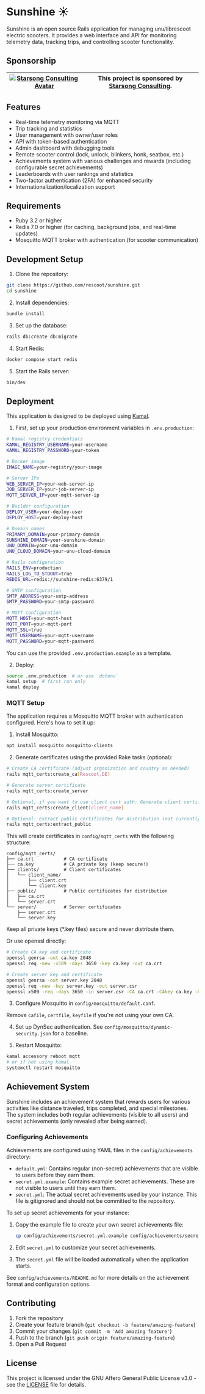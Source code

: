 # Sunshine ☀️

Sunshine is an open source Rails application for managing unu/librescoot electric scooters. It provides a web interface and API for monitoring telemetry data, tracking trips, and controlling scooter functionality.

## Sponsorship

| [![Starsong Consulting Avatar](https://avatars.githubusercontent.com/u/166622226?s=48)](https://starsong.eu/) | This project is sponsored by [Starsong Consulting](https://starsong.eu/). |
|-|-|

## Features

- Real-time telemetry monitoring via MQTT
- Trip tracking and statistics
- User management with owner/user roles
- API with token-based authentication
- Admin dashboard with debugging tools
- Remote scooter control (lock, unlock, blinkers, honk, seatbox, etc.)
- Achievements system with various challenges and rewards (including configurable secret achievements)
- Leaderboards with user rankings and statistics
- Two-factor authentication (2FA) for enhanced security
- Internationalization/localization support

## Requirements

- Ruby 3.2 or higher
- Redis 7.0 or higher (for caching, background jobs, and real-time updates)
- Mosquitto MQTT broker with authentication (for scooter communication)

## Development Setup

1. Clone the repository:
```bash
git clone https://github.com/rescoot/sunshine.git
cd sunshine
```

2. Install dependencies:
```bash
bundle install
```

3. Set up the database:
```bash
rails db:create db:migrate
```

4. Start Redis:
```bash
docker compose start redis
```

5. Start the Rails server:
```bash
bin/dev
```

## Deployment

This application is designed to be deployed using [Kamal](https://kamal-deploy.org/). 

1. First, set up your production environment variables in `.env.production`:
```bash
# Kamal registry credentials
KAMAL_REGISTRY_USERNAME=your-username
KAMAL_REGISTRY_PASSWORD=your-token

# Docker image
IMAGE_NAME=your-registry/your-image

# Server IPs
WEB_SERVER_IP=your-web-server-ip
JOB_SERVER_IP=your-job-server-ip
MQTT_SERVER_IP=your-mqtt-server-ip

# Builder configuration
DEPLOY_USER=your-deploy-user
DEPLOY_HOST=your-deploy-host

# Domain names
PRIMARY_DOMAIN=your-primary-domain
SUNSHINE_DOMAIN=your-sunshine-domain
UNU_DOMAIN=your-unu-domain
UNU_CLOUD_DOMAIN=your-unu-cloud-domain

# Rails configuration
RAILS_ENV=production
RAILS_LOG_TO_STDOUT=true
REDIS_URL=redis://sunshine-redis:6379/1

# SMTP configuration
SMTP_ADDRESS=your-smtp-address
SMTP_PASSWORD=your-smtp-password

# MQTT configuration
MQTT_HOST=your-mqtt-host
MQTT_PORT=your-mqtt-port
MQTT_SSL=true
MQTT_USERNAME=your-mqtt-username
MQTT_PASSWORD=your-mqtt-password
```

You can use the provided `.env.production.example` as a template.

2. Deploy:
```bash
source .env.production  # or use `dotenv`
kamal setup  # first run only
kamal deploy
```

### MQTT Setup

The application requires a Mosquitto MQTT broker with authentication configured. Here's how to set it up:

1. Install Mosquitto:
```bash
apt install mosquitto mosquitto-clients
```

2. Generate certificates using the provided Rake tasks (optional):
```bash
# Create CA certificate (adjust organization and country as needed)
rails mqtt_certs:create_ca[Rescoot,DE]

# Generate server certificate
rails mqtt_certs:create_server

# Optional, if you want to use client cert auth: Generate client certificate (for each client)
rails mqtt_certs:create_client[client_name]

# Optional: Extract public certificates for distribution (not currently needed)
rails mqtt_certs:extract_public
```

This will create certificates in `config/mqtt_certs` with the following structure:
```
config/mqtt_certs/
├── ca.crt           # CA certificate
├── ca.key           # CA private key (keep secure!)
├── clients/         # Client certificates
│   └── client_name/
│       ├── client.crt
│       └── client.key
├── public/          # Public certificates for distribution
│   ├── ca.crt
│   └── server.crt
└── server/          # Server certificates
    ├── server.crt
    └── server.key
```

Keep all private keys (*.key files) secure and never distribute them.

Or use openssl directly:
```bash
# Create CA key and certificate
openssl genrsa -out ca.key 2048
openssl req -new -x509 -days 3650 -key ca.key -out ca.crt

# Create server key and certificate
openssl genrsa -out server.key 2048
openssl req -new -key server.key -out server.csr
openssl x509 -req -days 3650 -in server.csr -CA ca.crt -CAkey ca.key -CAcreateserial -out server.crt
```

3. Configure Mosquitto in `config/mosquitto/default.conf`.

Remove `cafile`, `certfile`, `keyfile` if you're not using your own CA.

4. Set up DynSec authentication. See `config/mosquitto/dynamic-security.json` for a baseline.

5. Restart Mosquitto:
```bash
kamal accessory reboot mqtt
# or if not using kamal
systemctl restart mosquitto
```

## Achievement System

Sunshine includes an achievement system that rewards users for various activities like distance traveled, trips completed, and special milestones. The system includes both regular achievements (visible to all users) and secret achievements (only revealed after being earned).

### Configuring Achievements

Achievements are configured using YAML files in the `config/achievements` directory:

- `default.yml`: Contains regular (non-secret) achievements that are visible to users before they earn them.
- `secret.yml.example`: Contains example secret achievements. These are not visible to users until they earn them.
- `secret.yml`: The actual secret achievements used by your instance. This file is gitignored and should not be committed to the repository.

To set up secret achievements for your instance:

1. Copy the example file to create your own secret achievements file:
   ```bash
   cp config/achievements/secret.yml.example config/achievements/secret.yml
   ```

2. Edit `secret.yml` to customize your secret achievements.

3. The `secret.yml` file will be loaded automatically when the application starts.

See `config/achievements/README.md` for more details on the achievement format and configuration options.

## Contributing

1. Fork the repository
2. Create your feature branch (`git checkout -b feature/amazing-feature`)
3. Commit your changes (`git commit -m 'Add amazing feature'`)
4. Push to the branch (`git push origin feature/amazing-feature`)
5. Open a Pull Request

## License

This project is licensed under the GNU Affero General Public License v3.0 - see the [LICENSE](LICENSE) file for details.
